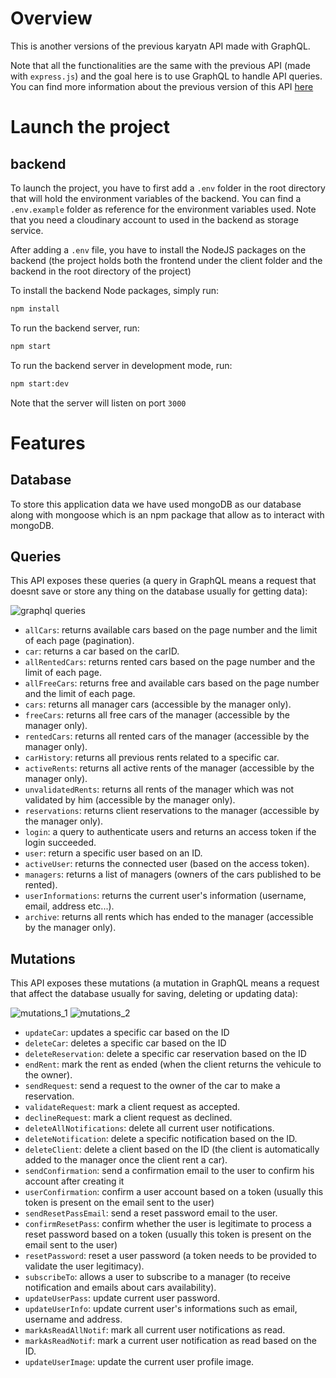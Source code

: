 # Overview 
This is another versions of the previous karyatn API made with GraphQL.

Note that all the functionalities are the same with the previous API (made with `express.js`) and the goal here is to use GraphQL to handle API queries. You can find more information about the previous version of this API [here](https://www.amirghedira.com/project/Karyatn%20Backend/Nodejs%20-%20Express%20-%20MongoDB/60d7487ad7e12a0017340e70)

# Launch the project
## backend
To launch the project, you have to first add a `.env` folder in the root directory that will hold the environment variables of the backend. You can find a `.env.example` folder as reference for the environment variables used.
Note that you need a cloudinary account to used in the backend as storage service.

After adding a `.env` file, you have to install the NodeJS packages on the backend (the project holds both the frontend under the client folder and the backend in the root directory of the project)

To install the backend Node packages, simply run:
``` bash
npm install
```
To run the backend server, run:
``` bash
npm start
```
To run the backend server in development mode, run:
``` bash
npm start:dev
```
Note that the server will listen on port `3000`

# Features
## Database
To store this application data we have used mongoDB as our database along with mongoose which is an npm package that allow as to interact with mongoDB.

## Queries
This API exposes these queries (a query in GraphQL means a request that doesnt save or store any thing on the database usually for getting data):

![graphql queries](https://amirplatform.s3.eu-central-1.amazonaws.com/project/gnw1ytn76bor1agfdnpc.png)

* `allCars`: returns available cars based on the page number and the limit of each page (pagination).
* `car`: returns a car based on the carID.
* `allRentedCars`: returns rented cars based on the page number and the limit of each page.
* `allFreeCars`: returns free and available cars based on the page number and the limit of each page.
* `cars`: returns all manager cars (accessible by the manager only).
* `freeCars`: returns all free cars of the manager (accessible by the manager only).
* `rentedCars`: returns all rented cars of the manager (accessible by the manager only).
* `carHistory`: returns all previous rents related to a specific car.
* `activeRents`: returns all active rents of the manager (accessible by the manager only).
* `unvalidatedRents`: returns all rents of the manager which was not validated by him (accessible by the manager only).
* `reservations`: returns client reservations to the manager (accessible by the manager only).
* `login`: a query to authenticate users and returns an access token if the login succeeded.
* `user`: return a specific user based on an ID.
* `activeUser`: returns the connected user (based on the access token).
* `managers`: returns a list of managers (owners of the cars published to be rented).
* `userInformations`: returns the current user's information (username, email, address etc...).
* `archive`: returns all rents which has ended to the manager (accessible by the manager only).

## Mutations
This API exposes these mutations (a mutation in GraphQL means a request that affect the database usually for saving, deleting or updating data):

![mutations_1](https://amirplatform.s3.eu-central-1.amazonaws.com/project/sodkv2eogadbgugh8sg4.png)
![mutations_2](https://amirplatform.s3.eu-central-1.amazonaws.com/project/iyh4xa4ls4pmvpzz6gzq.png)

* `updateCar`:  updates a specific car based on the ID
* `deleteCar`:  deletes a specific  car based on the ID
* `deleteReservation`:  delete a specific car reservation based on the ID
* `endRent`:  mark the rent as ended (when the client returns the vehicule to the owner).
* `sendRequest`: send a request to the owner of the car to make a reservation.
* `validateRequest`: mark a client request as accepted.
* `declineRequest`: mark a client request as declined.
* `deleteAllNotifications`:  delete all current user notifications.
* `deleteNotification`:  delete a specific notification based on the ID.
* `deleteClient`:  delete a client based on the ID (the client is automatically added to the manager once the client rent a car).
* `sendConfirmation`:  send a confirmation email to the user to confirm his account after creating it
* `userConfirmation`: confirm a user account based on a token (usually this token is present on the email sent to the user) 
* `sendResetPassEmail`:  send a reset password email to the user.
* `confirmResetPass`:  confirm whether the user is legitimate to process a reset password based on a token (usually this token is present on the email sent to the user)
* `resetPassword`: reset a user password (a token needs to be provided to validate the user legitimacy).
* `subscribeTo`: allows a user to subscribe to a manager (to receive notification and emails about cars availability). 
* `updateUserPass`: update current user password.
 * `updateUserInfo`: update current user's informations such as email, username and address.
 * `markAsReadAllNotif`: mark all current user notifications as read.
 * `markAsReadNotif`: mark a current user notification as read based on the ID.
 * `updateUserImage`: update the current user profile image.
